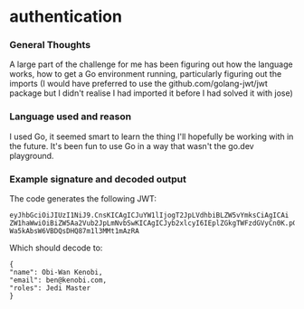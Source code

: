 # authentication

### General Thoughts
A large part of the challenge for me has been figuring out how the language works, how to get a Go environment running, 
particularly figuring out the imports (I would have preferred to use the github.com/golang-jwt/jwt package but I didn't realise I had imported it before I had solved it with jose)

### Language used and reason
I used Go, it seemed smart to learn the thing I'll hopefully be working with in the future.
It's been fun to use Go in a way that wasn't the go.dev playground.
### Example signature and decoded output
The code generates the following JWT:
```
eyJhbGciOiJIUzI1NiJ9.CnsKICAgICJuYW1lIjogT2JpLVdhbiBLZW5vYmksCiAgICAi
ZW1haWwiOiBiZW5Aa2Vub2JpLmNvbSwKICAgICJyb2xlcyI6IEplZGkgTWFzdGVyCn0K.pG5zLr5NYPT
Wa5kAbsW6VBDQsDHQ87m1l3MMt1mAzRA
```
Which should decode to:
```
{
"name": Obi-Wan Kenobi,
"email": ben@kenobi.com,
"roles": Jedi Master
}
``` 
